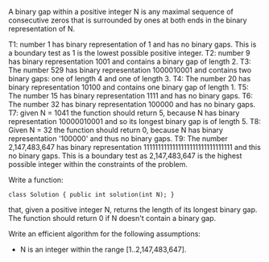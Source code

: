 ﻿A binary gap within a positive integer N is any maximal sequence of consecutive zeros that is surrounded by ones at both ends in the binary representation of N.

T1: number 1 has binary representation of 1 and has no binary gaps.  This is a boundary test as 1 is the lowest possible positive integer.
T2: number 9 has binary representation 1001 and contains a binary gap of length 2.
T3: The number 529 has binary representation 1000010001 and contains two binary gaps: one of length 4 and one of length 3.
T4: The number 20 has binary representation 10100 and contains one binary gap of length 1.
T5: The number 15 has binary representation 1111 and has no binary gaps.
T6: The number 32 has binary representation 100000 and has no binary gaps.
T7: given N = 1041 the function should return 5, because N has binary representation 10000010001 and so its longest binary gap is of length 5.
T8: Given N = 32 the function should return 0, because N has binary representation '100000' and thus no binary gaps.
T9: The number 2,147,483,647 has binary representation 1111111111111111111111111111111 and this no binary gaps.  This is a boundary test as 2,147,483,647 is the highest possible integer within the constraints of the problem.

Write a function:

  `class Solution { public int solution(int N); }`

that, given a positive integer N, returns the length of its longest binary gap. The function should return 0 if N doesn't contain a binary gap.


Write an efficient algorithm for the following assumptions:

- N is an integer within the range [1..2,147,483,647].
